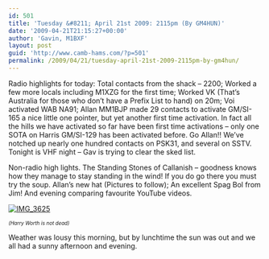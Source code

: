 ```yaml
---
id: 501
title: 'Tuesday &#8211; April 21st 2009: 2115pm (By GM4HUN)'
date: '2009-04-21T21:15:27+00:00'
author: 'Gavin, M1BXF'
layout: post
guid: 'http://www.camb-hams.com/?p=501'
permalink: /2009/04/21/tuesday-april-21st-2009-2115pm-by-gm4hun/
---
```


Radio highlights for today: Total contacts from the shack – 2200; Worked a few more locals including M1XZG for the first time; Worked VK (That’s Australia for those who don’t have a Prefix List to hand) on 20m; Voi activated WAB NA91; Allan MM1BJP made 29 contacts to activate GM/SI-165 a nice little one pointer, but yet another first time activation. In fact all the hills we have activated so far have been first time activations – only one SOTA on Harris GM/SI-129 has been activated before. Go Allan!! We’ve notched up nearly one hundred contacts on PSK31, and several on SSTV. Tonight is VHF night – Gav is trying to clear the sked list.

Non-radio high lights. The Standing Stones of Callanish – goodness knows how they manage to stay standing in the wind! If you do go there you must try the soup. Allan’s new hat (Pictures to follow); An excellent Spag Bol from Jim! And evening comparing favourite YouTube videos.

[![IMG_3625](http://dx.camb-hams.com/wp-content/uploads/2009/04/img-3625-thumb.jpg "IMG_3625")](http://dx.camb-hams.com/wp-content/uploads/2009/04/img-3625.jpg)

<font size="1">*(Harry Worth is not dead)*</font>

Weather was lousy this morning, but by lunchtime the sun was out and we all had a sunny afternoon and evening.
